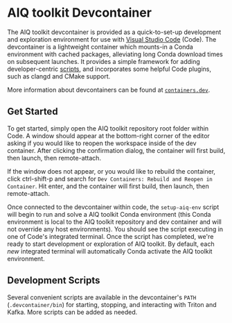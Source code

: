 <!--
SPDX-FileCopyrightText: Copyright (c) 2022-2025, NVIDIA CORPORATION & AFFILIATES. All rights reserved.
SPDX-License-Identifier: Apache-2.0

Licensed under the Apache License, Version 2.0 (the "License");
you may not use this file except in compliance with the License.
You may obtain a copy of the License at

http://www.apache.org/licenses/LICENSE-2.0

Unless required by applicable law or agreed to in writing, software
distributed under the License is distributed on an "AS IS" BASIS,
WITHOUT WARRANTIES OR CONDITIONS OF ANY KIND, either express or implied.
See the License for the specific language governing permissions and
limitations under the License.
-->

# AIQ toolkit Devcontainer

The AIQ toolkit devcontainer is provided as a quick-to-set-up development and exploration environment for use with [Visual Studio Code](https://code.visualstudio.com) (Code). The devcontainer is a lightweight container which mounts-in a Conda environment with cached packages, alleviating long Conda download times on subsequent launches. It provides a simple framework for adding developer-centric [scripts](#development-scripts), and incorporates some helpful Code plugins, such as clangd and CMake support.

More information about devcontainers can be found at [`containers.dev`](https://containers.dev/).

## Get Started

To get started, simply open the AIQ toolkit repository root folder within Code. A window should appear at the bottom-right corner of the editor asking if you would like to reopen the workspace inside of the dev container. After clicking the confirmation dialog, the container will first build, then launch, then remote-attach.

If the window does not appear, or you would like to rebuild the container, click ctrl-shift-p and search for `Dev Containers: Rebuild and Reopen in Container`. Hit enter, and the container will first build, then launch, then remote-attach.

Once connected to the devcontainer within code, the `setup-aiq-env` script will begin to run and solve a AIQ toolkit Conda environment (this Conda environment is local to the AIQ toolkit repository and dev container and will not override any host environments). You should see the script executing in one of Code's integrated terminal. Once the script has completed, we're ready to start development or exploration of AIQ toolkit. By default, each _new_ integrated terminal will automatically Conda activate the AIQ toolkit environment.

## Development Scripts
Several convenient scripts are available in the devcontainer's `PATH` (`.devcontainer/bin`) for starting, stopping, and interacting with Triton and Kafka. More scripts can be added as needed.
